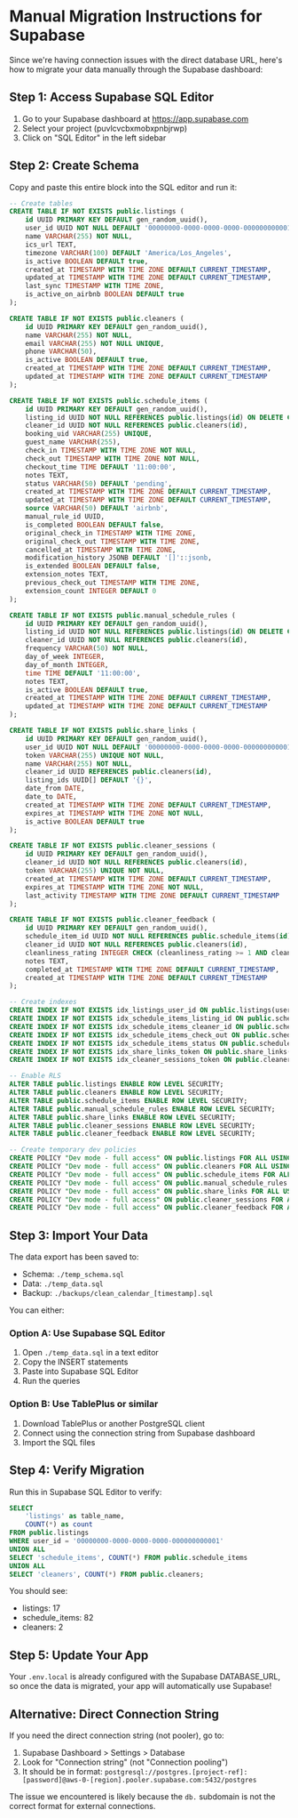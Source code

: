 # Manual Migration Instructions for Supabase

Since we're having connection issues with the direct database URL, here's how to migrate your data manually through the Supabase dashboard:

## Step 1: Access Supabase SQL Editor
1. Go to your Supabase dashboard at https://app.supabase.com
2. Select your project (puvlcvcbxmobxpnbjrwp)
3. Click on "SQL Editor" in the left sidebar

## Step 2: Create Schema
Copy and paste this entire block into the SQL editor and run it:

```sql
-- Create tables
CREATE TABLE IF NOT EXISTS public.listings (
    id UUID PRIMARY KEY DEFAULT gen_random_uuid(),
    user_id UUID NOT NULL DEFAULT '00000000-0000-0000-0000-000000000001'::uuid,
    name VARCHAR(255) NOT NULL,
    ics_url TEXT,
    timezone VARCHAR(100) DEFAULT 'America/Los_Angeles',
    is_active BOOLEAN DEFAULT true,
    created_at TIMESTAMP WITH TIME ZONE DEFAULT CURRENT_TIMESTAMP,
    updated_at TIMESTAMP WITH TIME ZONE DEFAULT CURRENT_TIMESTAMP,
    last_sync TIMESTAMP WITH TIME ZONE,
    is_active_on_airbnb BOOLEAN DEFAULT true
);

CREATE TABLE IF NOT EXISTS public.cleaners (
    id UUID PRIMARY KEY DEFAULT gen_random_uuid(),
    name VARCHAR(255) NOT NULL,
    email VARCHAR(255) NOT NULL UNIQUE,
    phone VARCHAR(50),
    is_active BOOLEAN DEFAULT true,
    created_at TIMESTAMP WITH TIME ZONE DEFAULT CURRENT_TIMESTAMP,
    updated_at TIMESTAMP WITH TIME ZONE DEFAULT CURRENT_TIMESTAMP
);

CREATE TABLE IF NOT EXISTS public.schedule_items (
    id UUID PRIMARY KEY DEFAULT gen_random_uuid(),
    listing_id UUID NOT NULL REFERENCES public.listings(id) ON DELETE CASCADE,
    cleaner_id UUID NOT NULL REFERENCES public.cleaners(id),
    booking_uid VARCHAR(255) UNIQUE,
    guest_name VARCHAR(255),
    check_in TIMESTAMP WITH TIME ZONE NOT NULL,
    check_out TIMESTAMP WITH TIME ZONE NOT NULL,
    checkout_time TIME DEFAULT '11:00:00',
    notes TEXT,
    status VARCHAR(50) DEFAULT 'pending',
    created_at TIMESTAMP WITH TIME ZONE DEFAULT CURRENT_TIMESTAMP,
    updated_at TIMESTAMP WITH TIME ZONE DEFAULT CURRENT_TIMESTAMP,
    source VARCHAR(50) DEFAULT 'airbnb',
    manual_rule_id UUID,
    is_completed BOOLEAN DEFAULT false,
    original_check_in TIMESTAMP WITH TIME ZONE,
    original_check_out TIMESTAMP WITH TIME ZONE,
    cancelled_at TIMESTAMP WITH TIME ZONE,
    modification_history JSONB DEFAULT '[]'::jsonb,
    is_extended BOOLEAN DEFAULT false,
    extension_notes TEXT,
    previous_check_out TIMESTAMP WITH TIME ZONE,
    extension_count INTEGER DEFAULT 0
);

CREATE TABLE IF NOT EXISTS public.manual_schedule_rules (
    id UUID PRIMARY KEY DEFAULT gen_random_uuid(),
    listing_id UUID NOT NULL REFERENCES public.listings(id) ON DELETE CASCADE,
    cleaner_id UUID NOT NULL REFERENCES public.cleaners(id),
    frequency VARCHAR(50) NOT NULL,
    day_of_week INTEGER,
    day_of_month INTEGER,
    time TIME DEFAULT '11:00:00',
    notes TEXT,
    is_active BOOLEAN DEFAULT true,
    created_at TIMESTAMP WITH TIME ZONE DEFAULT CURRENT_TIMESTAMP,
    updated_at TIMESTAMP WITH TIME ZONE DEFAULT CURRENT_TIMESTAMP
);

CREATE TABLE IF NOT EXISTS public.share_links (
    id UUID PRIMARY KEY DEFAULT gen_random_uuid(),
    user_id UUID NOT NULL DEFAULT '00000000-0000-0000-0000-000000000001'::uuid,
    token VARCHAR(255) UNIQUE NOT NULL,
    name VARCHAR(255) NOT NULL,
    cleaner_id UUID REFERENCES public.cleaners(id),
    listing_ids UUID[] DEFAULT '{}',
    date_from DATE,
    date_to DATE,
    created_at TIMESTAMP WITH TIME ZONE DEFAULT CURRENT_TIMESTAMP,
    expires_at TIMESTAMP WITH TIME ZONE NOT NULL,
    is_active BOOLEAN DEFAULT true
);

CREATE TABLE IF NOT EXISTS public.cleaner_sessions (
    id UUID PRIMARY KEY DEFAULT gen_random_uuid(),
    cleaner_id UUID NOT NULL REFERENCES public.cleaners(id),
    token VARCHAR(255) UNIQUE NOT NULL,
    created_at TIMESTAMP WITH TIME ZONE DEFAULT CURRENT_TIMESTAMP,
    expires_at TIMESTAMP WITH TIME ZONE NOT NULL,
    last_activity TIMESTAMP WITH TIME ZONE DEFAULT CURRENT_TIMESTAMP
);

CREATE TABLE IF NOT EXISTS public.cleaner_feedback (
    id UUID PRIMARY KEY DEFAULT gen_random_uuid(),
    schedule_item_id UUID NOT NULL REFERENCES public.schedule_items(id),
    cleaner_id UUID NOT NULL REFERENCES public.cleaners(id),
    cleanliness_rating INTEGER CHECK (cleanliness_rating >= 1 AND cleanliness_rating <= 5),
    notes TEXT,
    completed_at TIMESTAMP WITH TIME ZONE DEFAULT CURRENT_TIMESTAMP,
    created_at TIMESTAMP WITH TIME ZONE DEFAULT CURRENT_TIMESTAMP
);

-- Create indexes
CREATE INDEX IF NOT EXISTS idx_listings_user_id ON public.listings(user_id);
CREATE INDEX IF NOT EXISTS idx_schedule_items_listing_id ON public.schedule_items(listing_id);
CREATE INDEX IF NOT EXISTS idx_schedule_items_cleaner_id ON public.schedule_items(cleaner_id);
CREATE INDEX IF NOT EXISTS idx_schedule_items_check_out ON public.schedule_items(check_out);
CREATE INDEX IF NOT EXISTS idx_schedule_items_status ON public.schedule_items(status);
CREATE INDEX IF NOT EXISTS idx_share_links_token ON public.share_links(token);
CREATE INDEX IF NOT EXISTS idx_cleaner_sessions_token ON public.cleaner_sessions(token);

-- Enable RLS
ALTER TABLE public.listings ENABLE ROW LEVEL SECURITY;
ALTER TABLE public.cleaners ENABLE ROW LEVEL SECURITY;
ALTER TABLE public.schedule_items ENABLE ROW LEVEL SECURITY;
ALTER TABLE public.manual_schedule_rules ENABLE ROW LEVEL SECURITY;
ALTER TABLE public.share_links ENABLE ROW LEVEL SECURITY;
ALTER TABLE public.cleaner_sessions ENABLE ROW LEVEL SECURITY;
ALTER TABLE public.cleaner_feedback ENABLE ROW LEVEL SECURITY;

-- Create temporary dev policies
CREATE POLICY "Dev mode - full access" ON public.listings FOR ALL USING (true);
CREATE POLICY "Dev mode - full access" ON public.cleaners FOR ALL USING (true);
CREATE POLICY "Dev mode - full access" ON public.schedule_items FOR ALL USING (true);
CREATE POLICY "Dev mode - full access" ON public.manual_schedule_rules FOR ALL USING (true);
CREATE POLICY "Dev mode - full access" ON public.share_links FOR ALL USING (true);
CREATE POLICY "Dev mode - full access" ON public.cleaner_sessions FOR ALL USING (true);
CREATE POLICY "Dev mode - full access" ON public.cleaner_feedback FOR ALL USING (true);
```

## Step 3: Import Your Data

The data export has been saved to:
- Schema: `./temp_schema.sql`
- Data: `./temp_data.sql`
- Backup: `./backups/clean_calendar_[timestamp].sql`

You can either:

### Option A: Use Supabase SQL Editor
1. Open `./temp_data.sql` in a text editor
2. Copy the INSERT statements
3. Paste into Supabase SQL Editor
4. Run the queries

### Option B: Use TablePlus or similar
1. Download TablePlus or another PostgreSQL client
2. Connect using the connection string from Supabase dashboard
3. Import the SQL files

## Step 4: Verify Migration
Run this in Supabase SQL Editor to verify:

```sql
SELECT 
    'listings' as table_name, 
    COUNT(*) as count 
FROM public.listings
WHERE user_id = '00000000-0000-0000-0000-000000000001'
UNION ALL
SELECT 'schedule_items', COUNT(*) FROM public.schedule_items
UNION ALL
SELECT 'cleaners', COUNT(*) FROM public.cleaners;
```

You should see:
- listings: 17
- schedule_items: 82
- cleaners: 2

## Step 5: Update Your App

Your `.env.local` is already configured with the Supabase DATABASE_URL, so once the data is migrated, your app will automatically use Supabase!

## Alternative: Direct Connection String

If you need the direct connection string (not pooler), go to:
1. Supabase Dashboard > Settings > Database
2. Look for "Connection string" (not "Connection pooling")
3. It should be in format: `postgresql://postgres.[project-ref]:[password]@aws-0-[region].pooler.supabase.com:5432/postgres`

The issue we encountered is likely because the `db.` subdomain is not the correct format for external connections.